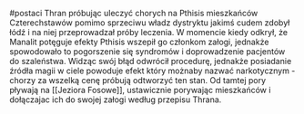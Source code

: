 #postaci
Thran próbując uleczyć chorych na Pthisis mieszkańców Czterechstawów pomimo sprzeciwu władz dystryktu jakimś cudem zdobył łódź i na niej przeprowadzał próby leczenia. W momencie kiedy odkrył, że Manalit potęguje efekty Pthisis wszepił go członkom załogi, jednakże spowodowało to pogorszenie się syndromów i doprowadzenie pacjentów do szaleństwa. Widząc swój błąd odwrócił procedurę, jednakże posiadanie źródła magii w ciele powoduje efekt który możnaby nazwać narkotycznym - chorzy za wszelką cenę próbują odtworzyć ten stan. Od tamtej pory pływają na [[Jeziora Fosowe]], ustawicznie porywając mieszkańców i dołączajac ich do swojej załogi według przepisu Thrana. 